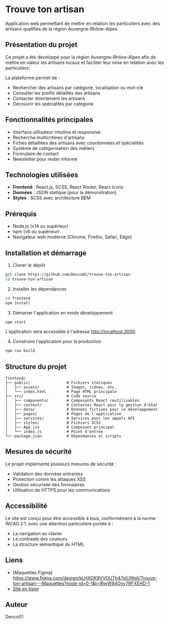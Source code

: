 # Trouve ton artisan

Application web permettant de mettre en relation les particuliers avec des artisans qualifiés de la région Auvergne-Rhône-Alpes.

## Présentation du projet

Ce projet a été développé pour la région Auvergne-Rhône-Alpes afin de mettre en valeur les artisans locaux et faciliter leur mise en relation avec les particuliers.

La plateforme permet de :
- Rechercher des artisans par catégorie, localisation ou mot-clé
- Consulter les profils détaillés des artisans
- Contacter directement les artisans
- Découvrir les spécialités par catégorie

## Fonctionnalités principales

- Interface utilisateur intuitive et responsive
- Recherche multicritères d'artisans
- Fiches détaillées des artisans avec coordonnées et spécialités
- Système de catégorisation des métiers
- Formulaire de contact
- Newsletter pour rester informé

## Technologies utilisées

- **Frontend** : React.js, SCSS, React Router, React Icons
- **Données** : JSON statique (pour la démonstration)
- **Styles** : SCSS avec architecture BEM

## Prérequis

- Node.js (v14 ou supérieur)
- npm (v6 ou supérieur)
- Navigateur web moderne (Chrome, Firefox, Safari, Edge)

## Installation et démarrage

1. Cloner le dépôt
```bash
git clone https://github.com/Devco01/trouve-ton-artisan
cd trouve-ton-artisan
```

2. Installer les dépendances
```bash
cd frontend
npm install
```

3. Démarrer l'application en mode développement
```bash
npm start
```

L'application sera accessible à l'adresse [http://localhost:3000](http://localhost:3000).

4. Construire l'application pour la production
```bash
npm run build
```

## Structure du projet

```
frontend/
├── public/                # Fichiers statiques
│   ├── assets/            # Images, icônes, etc.
│   └── index.html         # Page HTML principale
├── src/                   # Code source
│   ├── components/        # Composants React réutilisables
│   ├── context/           # Contextes React pour la gestion d'état
│   ├── data/              # Données fictives pour le développement
│   ├── pages/             # Pages de l'application
│   ├── services/          # Services pour les appels API
│   ├── styles/            # Fichiers SCSS
│   ├── App.jsx            # Composant principal
│   └── index.js           # Point d'entrée
└── package.json           # Dépendances et scripts
```

## Mesures de sécurité

Le projet implémente plusieurs mesures de sécurité :
- Validation des données entrantes
- Protection contre les attaques XSS
- Gestion sécurisée des formulaires
- Utilisation de HTTPS pour les communications

## Accessibilité

Le site est conçu pour être accessible à tous, conformément à la norme WCAG 2.1, avec une attention particulière portée à :
- La navigation au clavier
- Le contraste des couleurs
- La structure sémantique du HTML

## Liens

- [Maquettes Figma] https://www.figma.com/design/kLHXOK9VVOUTh47sIUWgIj/Trouve-ton-artisan---Maquettes?node-id=0-1&t=lRwW94Ovy7RFXEHD-1
- [Site en ligne](lien-vers-votre-site-déployé)

## Auteur

Devco01